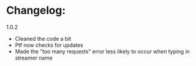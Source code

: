 # Changelog:

1.0.2
- Cleaned the code a bit
- Ptf now checks for updates
- Made the "too many requests" error less likely to occur when typing in streamer name